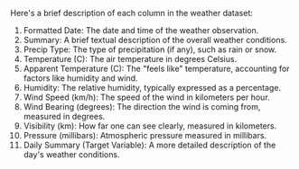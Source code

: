 Here's a brief description of each column in the weather dataset:
1.	Formatted Date: The date and time of the weather observation.
2.	Summary: A brief textual description of the overall weather conditions.
3.	Precip Type: The type of precipitation (if any), such as rain or snow.
4.	Temperature (C): The air temperature in degrees Celsius.
5.	Apparent Temperature (C): The "feels like" temperature, accounting for factors like humidity and wind.
6.	Humidity: The relative humidity, typically expressed as a percentage.
7.	Wind Speed (km/h): The speed of the wind in kilometers per hour.
8.	Wind Bearing (degrees): The direction the wind is coming from, measured in degrees.
9.	Visibility (km): How far one can see clearly, measured in kilometers.
10.	Pressure (millibars): Atmospheric pressure measured in millibars.
11.	Daily Summary (Target Variable): A more detailed description of the day's weather conditions.

